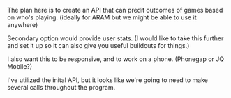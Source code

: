 The plan here is to create an API that can predit outcomes of games based on who's playing.
(ideally for ARAM but we might be able to use it anywhere)

Secondary option would provide user stats.  (I would like to take this further and set it up so it can also give you useful buildouts for things.)

I also want this to be responsive, and to work on a phone.  (Phonegap or JQ Mobile?)

I've utilized the inital API, but it looks like we're going to need to make several calls throughout the program.